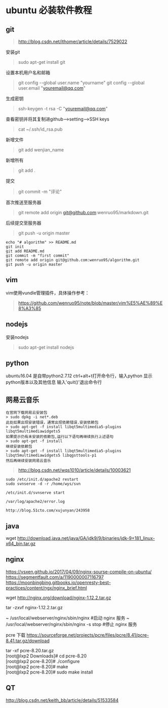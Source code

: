 # ubuntu 必装软件教程

## git

> http://blog.csdn.net/ithomer/article/details/7529022

安装git
> sudo apt-get install git

设置本机用户名和邮箱
> git config --global user.name "yourname"
> git config --global user.email "youremail@qq.com"

生成密钥
> ssh-keygen -t rsa -C "youremail@qq.com"

查看密钥并将其复制进github-->setting-->SSH keys
> cat ~/.ssh/id_rsa.pub

新增文件
> git add wenjian_name

新增所有
> git add .

提交
> git commit -m "评论"

首次推送至服务器
> git remote add origin git@github.com:wenruo95/markdown.git

后续提交至服务器
> git push -u origin master

	echo "# algorithm" >> README.md
	git init
	git add README.md
	git commit -m "first commit"
	git remote add origin git@github.com:wenruo95/algorithm.git
	git push -u origin master

## vim
vim使用vundle管理插件，具体操作参考：
> https://github.com/wenruo95/note/blob/master/vim%E5%AE%89%E8%A3%85

## nodejs
安装nodejs
> sudo apt-get install nodejs

## python
ubuntu16.04 是自带python2.7.12
ctrl+alt+t打开命令行，输入python 显示python版本以及其他信息 输入'quit()'退出命令行


## 网易云音乐

	在官网下载网易云安装包
	> sudo dpkg -i net*.deb
	此处如果出现安装错误，通常出现依赖错误.安装依赖包
	> sudo apt-get -f install libqt5multimedia5-plugins libqt5multimediawidgets5
	如果提示仍有未安装的依赖包,运行以下语句再继续执行上述语句
	> sudo apt-get -f install
	继续安装依赖包
	> sudo apt-get -f install libqt5multimedia5-plugins libqt5multimediawidgets5 libqgsttools-p1
	然后再继续安装网易云音乐


> http://blog.csdn.net/wqs1010/article/details/10003621

	sudo /etc/init.d/apache2 restart
	sudo svnserve -d -r /home/wys/svn

	/etc/init.d/svnserve start   

	/var/log/apache2/error.log

	http://blog.51cto.com/xujunyan/243958


## java

wget http://download.java.net/java/GA/jdk9/9/binaries/jdk-9+181_linux-x64_bin.tar.gz



## nginx
https://vsxen.github.io/2017/04/09/nginx-sourse-compile-on-ubuntu/
https://segmentfault.com/a/1190000007116797
https://moonbingbing.gitbooks.io/openresty-best-practices/content/ngx/nginx_brief.html

wget http://nginx.org/download/nginx-1.12.2.tar.gz

tar -zxvf nginx-1.12.2.tar.gz


 ~ /usr/local/webserver/nginx/sbin/nginx           #启动 nginx 服务
 ~ /usr/local/webserver/nginx/sbin/nginx -s stop   #停止 nginx 服务

pcre 下载
https://sourceforge.net/projects/pcre/files/pcre/8.41/pcre-8.41.tar.gz/download

tar -xf pcre-8.20.tar.gz   
[root@lxp2 Downloads]# cd pcre-8.20  
[root@lxp2 pcre-8.20]# ./configure  
[root@lxp2 pcre-8.20]# make  
[root@lxp2 pcre-8.20]# sudo make install  



## QT
http://blog.csdn.net/keith_bb/article/details/51533584